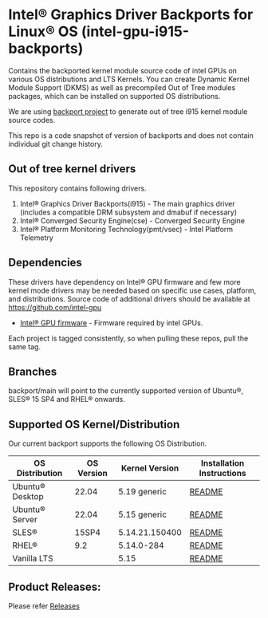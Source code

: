 
# Intel® Graphics Driver Backports for Linux® OS (intel-gpu-i915-backports)

Contains the backported kernel module source code of intel GPUs on various OS distributions and LTS Kernels. You can create Dynamic Kernel Module Support (DKMS) as well as precompiled Out of Tree modules packages, which can be installed on supported OS distributions.

We are using [backport project](https://backports.wiki.kernel.org/index.php/Main_Page) to generate out of tree i915 kernel module source codes.

This repo is a code snapshot of version of backports and does not contain individual git change history.

## Out of tree kernel drivers
This repository contains following drivers.
1. Intel® Graphics Driver Backports(i915) - The main graphics driver (includes a compatible DRM subsystem and dmabuf if necessary)
2. Intel® Converged Security Engine(cse) - Converged Security Engine
3. Intel® Platform Monitoring Technology(pmt/vsec) - Intel Platform Telemetry

## Dependencies

  These drivers have dependency on Intel® GPU firmware and few more kernel mode drivers may be needed based on specific use cases, platform, and distributions. Source code of additional drivers should be available at https://github.com/intel-gpu

- [Intel® GPU firmware](https://github.com/intel-gpu/intel-gpu-firmware) - Firmware required by intel GPUs.

Each project is tagged consistently, so when pulling these repos, pull the same tag.

## Branches
backport/main will point to the currently supported version of Ubuntu®, SLES® 15 SP4 and RHEL® onwards.

## Supported OS Kernel/Distribution
  Our current backport supports the following OS Distribution.

| OS Distribution | OS Version | Kernel Version  | Installation Instructions |
|---  |---  |---  |--- |
| Ubuntu® Desktop | 22.04 | 5.19 generic | [README](https://github.com/intel-gpu/intel-gpu-i915-backports/blob/backport/main/docs/README_ubuntu.md) |
| Ubuntu® Server | 22.04 | 5.15 generic | [README](https://github.com/intel-gpu/intel-gpu-i915-backports/blob/backport/main/docs/README_ubuntu.md) |
| SLES® | 15SP4 |  5.14.21.150400 |  [README](https://github.com/intel-gpu/intel-gpu-i915-backports/blob/backport/main/docs/README_sles.md) |
| RHEL® | 9.2 |  5.14.0-284 |  [README](https://github.com/intel-gpu/intel-gpu-i915-backports/blob/backport/main/docs/README_redhat.md) |
| Vanilla LTS|  |  5.15 | [README](https://github.com/intel-gpu/intel-gpu-i915-backports/blob/backport/main/docs/README_vanilla.md) |

## Product Releases:
Please refer [Releases](https://dgpu-docs.intel.com/releases/index.html)
